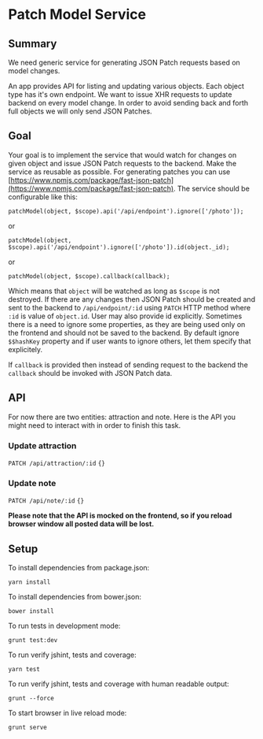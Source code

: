# Patch Model Service

## Summary

We need generic service for generating JSON Patch requests based on model changes.

An app provides API for listing and updating various objects. Each object type has it's own endpoint.
We want to issue XHR requests to update backend on every model change.
In order to avoid sending back and forth full objects we will only send JSON Patches.

## Goal

Your goal is to implement the service that would watch for changes on given object and issue JSON Patch requests to the backend.
Make the service as reusable as possible.
For generating patches you can use [https://www.npmjs.com/package/fast-json-patch](https://www.npmjs.com/package/fast-json-patch).
The service should be configurable like this:

```
patchModel(object, $scope).api('/api/endpoint').ignore(['/photo']);
```
or
```
patchModel(object, $scope).api('/api/endpoint').ignore(['/photo']).id(object._id);
```
or
```
patchModel(object, $scope).callback(callback);
```

Which means that `object` will be watched as long as `$scope` is not destroyed. If there are any changes then JSON Patch should be created and sent
to the backend to `/api/endpoint/:id` using `PATCH` HTTP method where `:id` is value of `object.id`. User may also provide id explicitly.
Sometimes there is a need to ignore some properties, as they are being used only on the frontend and should not be saved to the backend.
By default ignore `$$hashKey` property and if user wants to ignore others, let them specify that explicitely.

If `callback` is provided then instead of sending request to the backend the `callback` should be invoked with JSON Patch data.

## API

For now there are two entities: attraction and note. Here is the API you might need to interact with in order to finish this task.

### Update attraction
`PATCH /api/attraction/:id`
`{}`
### Update note
`PATCH /api/note/:id`
`{}`

**Please note that the API is mocked on the frontend, so if you reload browser window all posted data will be lost.**

## Setup
To install dependencies from package.json:

    yarn install

To install dependencies from bower.json:

    bower install

To run tests in development mode:

    grunt test:dev

To run verify jshint, tests and coverage:

    yarn test

To run verify jshint, tests and coverage with human readable output:

    grunt --force

To start browser in live reload mode:

    grunt serve
